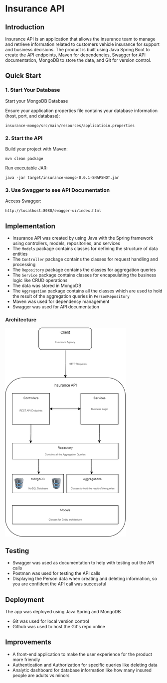 # Insurance API

## Introduction

Insurance API is an application that allows the insurance team
to manage and retrieve information related to customers
vehicle insurance for support and business decisions.
The product is built using Java Spring Boot to create the API
endpoints, Maven for dependencies, Swagger for API
documentation, MongoDB to store the data, and Git for version
control.

## Quick Start

### 1. Start Your Database
Start your MongoDB Database

Ensure your application properties file contains your database
information (host, port, and database):
```
insurance-mongo/src/main/resources/applicatioin.properties
```
### 2. Start the API
Build your project with Maven:
```
mvn clean package
```
Run executable JAR:
```
java -jar target/insurance-mongo-0.0.1-SNAPSHOT.jar
```
### 3. Use Swagger to see API Documentation
Access Swagger:
```
http://localhost:8080/swagger-ui/index.html
```
## Implementation
- Insurance API was created by using Java with the 
Spring framework using controllers, models,
repositories, and services
- The `Models` package contains classes for defining the
structure of data entities
- The `Controller` package contains the classes for request
handling and processing
- The `Repository` package contains the classes for
aggregation queries
- The `Service` package contains classes for encapsulating
the business logic like CRUD operations
- The data  was stored in MongoDB
- The `Aggregation` package contains all the classes which
are used to hold the result of the aggregation queries
in `PersonRepository`
- Maven was used for dependency management
- Swagger was used for API documentation

### Architecture
![Insurance API Diagram](./assets/insurance-mongo.png)

## Testing
- Swagger was used as documentation to help with 
testing out the API calls
- Postman was used for testing the API calls
- Displaying the Person data when creating and deleting
information, so you are confident the API call was 
successful

## Deployment
The app was deployed using Java Spring and MongoDB

- Git was used for local version control
- Github was used to host the Git's repo online

## Improvements
- A front-end application to make the user experience
for the product more friendly
- Authentication and Authorization for specific queries
like deleting data
- Analytic dashboard for database information like
how many insured people are adults vs minors
